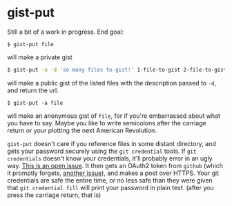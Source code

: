 gist-put
=======

Still a bit of a work in progress. End goal:

```
$ gist-put file
```
 will make a private gist

```bash
$ gist-put -u -d 'so many files to gist!' 1-file-to-gist 2-file-to-gist 3-file-to-gist
```

will make a public gist of the listed files with the description passed to
`-d`, and return the url. 

```
$ gist-put -a file
```
 will make an anonymous gist of `file`, for if you're
embarrassed about what you have to say. Maybe you like to write semicolons
after the carriage return or your plotting the next American Revolution.

`gist-put` doesn't care if you reference files in some distant directory, and
gets your password securely using the `git credential` tools. If `git
credentials` doesn't know your credentials, it'll probably error in an ugly
way.  [This is an open issue](https://github.com/AWinterman/gist-put/issues/1).
It then gets an OAuth2 token from `github` (which it promptly forgets, [another
issue](https://github.com/AWinterman/gist-put/issues/2)), and makes a post over
HTTPS. Your git credentials are safe the entire time, or no  less safe than
they were given that `git credential fill` will print your password in plain
text. (after you press the carriage return, that is)

